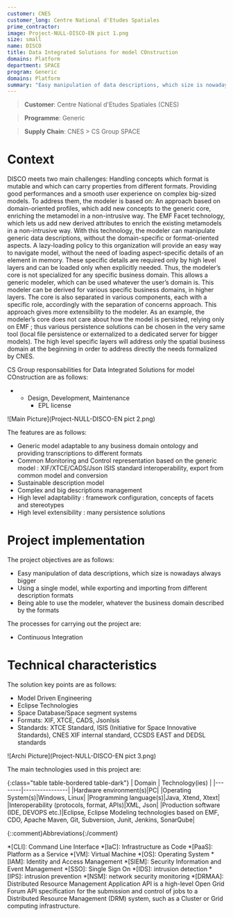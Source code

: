 ```yaml
---
customer: CNES
customer_long: Centre National d'Etudes Spatiales
prime_contractor: 
image: Project-NULL-DISCO-EN pict 1.png
size: small
name: DISCO
title: Data Integrated Solutions for model COnstruction
domains: Platform
department: SPACE
program: Generic
domains: Platform
summary: "Easy manipulation of data descriptions, which size is nowadays always bigger. Using a single model, while exporting and importing from different description formats. Being able to use the modeler, whatever the business domain described by the formats"
---
```


> __Customer__\: Centre National d'Etudes Spatiales (CNES)

> __Programme__\: Generic

> __Supply Chain__\: CNES >  CS Group SPACE


# Context

DISCO meets two main challenges:
Handling concepts which format is mutable and which can carry properties from different formats.
Providing good performances and a smooth user experience on complex big-sized models.
To address them, the modeler is based on:
An approach based on domain-oriented profiles, which add new concepts to the generic core, enriching the metamodel in a non-intrusive way.
The EMF Facet technology, which lets us add new derived attributes to enrich the existing metamodels in a non-intrusive way.
With this technology, the modeler can manipulate generic data descriptions, without the domain-specific or format-oriented aspects. A lazy-loading policy to this organization will provide an easy way to navigate model, without the need of loading aspect-specific details of an element in memory. These specific details are required only by high level layers and can be loaded only when explicitly needed.
Thus, the modeler’s core is not specialized for any specific business domain. This allows a generic modeler, which can be used whatever the user’s domain is. This modeler can be derived for various specific business domains, in higher layers. The core is also separated in various components, each with a specific role, accordingly with the separation of concerns approach. This approach gives more extensibility to the modeler. As an example, the modeler’s core does not care about how the model is persisted, relying only on EMF ; thus various persistence solutions can be chosen in the very same tool (local file persistence or externalized to a dedicated server for bigger models).
The high level specific layers will address only the spatial business domain at the beginning in order to address directly the needs formalized by CNES.

CS Group responsabilities for Data Integrated Solutions for model COnstruction are as follows:
* * Design, Development, Maintenance
	* EPL license

![Main Picture](Project-NULL-DISCO-EN pict 2.png)

The features are as follows:
* Generic model adaptable to any business domain ontology and providing transcriptions to different formats
* Common Monitoring and Control representation based on the generic model : XIF/XTCE/CADS/Json ISIS standard interoperability, export from common model and conversion
* Sustainable description model
* Complex and big descriptions management
* High level adaptability : framework configuration, concepts of facets and stereotypes
* High level extensibility : many persistence solutions

# Project implementation

The project objectives are as follows:
* Easy manipulation of data descriptions, which size is nowadays always bigger
* Using a single model, while exporting and importing from different description formats
* Being able to use the modeler, whatever the business domain described by the formats

The processes for carrying out the project are:
* Continuous Integration

# Technical characteristics

The solution key points are as follows:
* Model Driven Engineering
* Eclipse Technologies
* Space Database/Space segment systems
* Formats: XIF, XTCE, CADS, JsonIsis
* Standards: XTCE Standard, ISIS (Initiative for Space Innovative Standards), CNES XIF internal standard, CCSDS EAST and DEDSL standards

![Archi Picture](Project-NULL-DISCO-EN pict 3.png)

The main technologies used in this project are:

{:class="table table-bordered table-dark"}
| Domain | Technology(ies) |
|--------|----------------|
|Hardware environment(s)|PC|
|Operating System(s)|Windows, Linux|
|Programming language(s)|Java, Xtend, Xtext|
|Interoperability (protocols, format, APIs)|XML, Json|
|Production software (IDE, DEVOPS etc.)|Eclipse, Eclipse Modeling technologies based on EMF, CDO, Apache Maven, Git, Subversion, Junit, Jenkins, SonarQube|



{::comment}Abbreviations{:/comment}

*[CLI]: Command Line Interface
*[IaC]: Infrastructure as Code
*[PaaS]: Platform as a Service
*[VM]: Virtual Machine
*[OS]: Operating System
*[IAM]: Identity and Access Management
*[SIEM]: Security Information and Event Management
*[SSO]: Single Sign On
*[IDS]: intrusion detection
*[IPS]: intrusion prevention
*[NSM]: network security monitoring
*[DRMAA]: Distributed Resource Management Application API is a high-level Open Grid Forum API specification for the submission and control of jobs to a Distributed Resource Management (DRM) system, such as a Cluster or Grid computing infrastructure.
